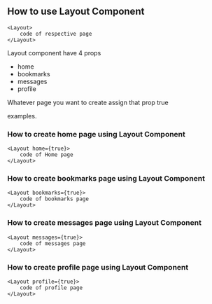 ## How to use Layout Component

```
<Layout>
    code of respective page
</Layout>
```

Layout component have 4 props

- home
- bookmarks
- messages
- profile

Whatever page you want to create assign that prop true

examples.

### How to create home page using Layout Component

```
<Layout home={true}>
    code of Home page
</Layout>
```

### How to create bookmarks page using Layout Component

```
<Layout bookmarks={true}>
    code of bookmarks page
</Layout>
```

### How to create messages page using Layout Component

```
<Layout messages={true}>
    code of messages page
</Layout>
```

### How to create profile page using Layout Component

```
<Layout profile={true}>
    code of profile page
</Layout>
```
